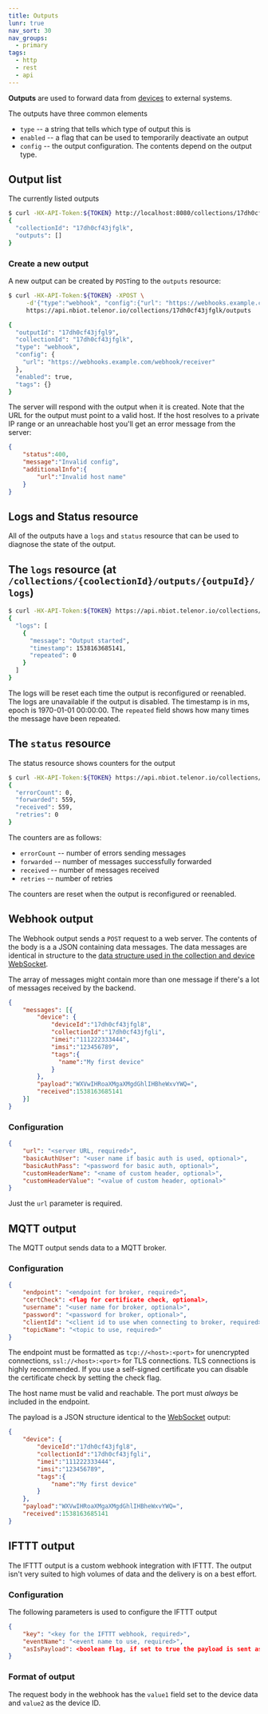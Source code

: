 ```yaml
---
title: Outputs
lunr: true
nav_sort: 30
nav_groups:
  - primary
tags:
  - http
  - rest
  - api
---
```


**Outputs** are used to forward data from [devices](devices.md) to external systems.

The outputs have three common elements
* `type` -- a string that tells which type of output this is
* `enabled` -- a flag that can be used to temporarily deactivate an output
* `config` -- the output configuration. The contents depend on the output type.

## Output list
The currently listed outputs
```bash
$ curl -HX-API-Token:${TOKEN} http://localhost:8080/collections/17dh0cf43jfglk/outputs
{
  "collectionId": "17dh0cf43jfglk",
  "outputs": []
}
```

### Create a new output

A new output can be created by `POST`ing to the `outputs` resource:

```bash
$ curl -HX-API-Token:${TOKEN} -XPOST \
     -d'{"type":"webhook", "config":{"url": "https://webhooks.example.com/webhook/receiver"}}' \
     https://api.nbiot.telenor.io/collections/17dh0cf43jfglk/outputs

{
  "outputId": "17dh0cf43jfgl9",
  "collectionId": "17dh0cf43jfglk",
  "type": "webhook",
  "config": {
    "url": "https://webhooks.example.com/webhook/receiver"
  },
  "enabled": true,
  "tags": {}
}
```

The server will respond with the output when it is created. Note that the URL for the output must point to a valid host. If the host resolves to a private IP range or an unreachable host you'll get an error message from the server:

```json
{
    "status":400,
    "message":"Invalid config",
    "additionalInfo":{
        "url":"Invalid host name"
    }
}
```

## Logs and Status resource

All of the outputs have a `logs` and `status` resource that can be used to
diagnose the state of the output.

## The `logs` resource (at `/collections/{coolectionId}/outputs/{outpuId}/logs`)

```bash
$ curl -HX-API-Token:${TOKEN} https://api.nbiot.telenor.io/collections/17dh0cf43jfglk/outputs/17dh0cf43jfgl9/logs
{
  "logs": [
    {
      "message": "Output started",
      "timestamp": 1538163685141,
      "repeated": 0
    }
  ]
}
```

The logs will be reset each time the output is reconfigured or reenabled. The logs are unavailable if the output is disabled.
The timestamp is in ms, epoch is 1970-01-01 00:00:00. The `repeated` field shows how many times the message have been repeated.

## The `status` resource

The status resource shows counters for the output

```bash
$ curl -HX-API-Token:${TOKEN} https://api.nbiot.telenor.io/collections/17dh0cf43jfglk/outputs/17dh0cf43jfgl9/status
{
  "errorCount": 0,
  "forwarded": 559,
  "received": 559,
  "retries": 0
}
```

The counters are as follows:
  * `errorCount` -- number of errors sending messages
  * `forwarded` -- number of messages successfully forwarded
  * `received` -- number of messages received
  * `retries` -- number of retries

The counters are reset when the output is reconfigured or reenabled.

## Webhook output

The Webhook output sends a `POST` request to a web server. The contents of the body is a a JSON containing data messages.
The data messages are identical in structure to the [data structure used in the collection and device WebSocket](collections.md).

The array of messages might contain more than one message if there's a lot of messages received by the backend.

```json
{
    "messages": [{
        "device": {
            "deviceId":"17dh0cf43jfgl8",
            "collectionId":"17dh0cf43jfgli",
            "imei":"111222333444",
            "imsi":"123456789",
            "tags":{
              "name":"My first device"
            }
        },
        "payload":"WXVwIHRoaXMgaXMgdGhlIHBheWxvYWQ=",
        "received":1538163685141
    }]
}
```

### Configuration
```json
{
    "url": "<server URL, required>",
    "basicAuthUser": "<user name if basic auth is used, optional>",
    "basicAuthPass": "<password for basic auth, optional>",
    "customHeaderName": "<name of custom header, optional>",
    "customHeaderValue": "<value of custom header, optional>"
}
```

Just the `url` parameter is required.

## MQTT output

The MQTT output sends data to a MQTT broker.

### Configuration

```json
{
    "endpoint": "<endpoint for broker, required>",
    "certCheck": <flag for certificate check, optional>,
    "username": "<user name for broker, optional>",
    "password": "<password for broker, optional>",
    "clientId": "<client id to use when connecting to broker, required>",
    "topicName": "<topic to use, required>"
}
```
The endpoint must be formatted as `tcp://<host>:<port>` for unencrypted connections, `ssl://<host>:<port>` for TLS connections. TLS connections is highly recommended. If you use a self-signed certificate you can disable the certificate check by setting the check flag.

The host name must be valid and reachable. The port must *always* be included in the endpoint.

The payload is a JSON structure identical to the [WebSocket](devices.md) output:
```json
{
    "device": {
        "deviceId":"17dh0cf43jfgl8",
        "collectionId":"17dh0cf43jfgli",
        "imei":"111222333444",
        "imsi":"123456789",
        "tags":{
            "name":"My first device"
        }
    },
    "payload":"WXVwIHRoaXMgaXMgdGhlIHBheWxvYWQ=",
    "received":1538163685141
}
```

## IFTTT output
The IFTTT output is a custom webhook integration with IFTTT. The output isn't
very suited to high volumes of data and the delivery is on a best effort.

### Configuration

The following parameters is used to configure the IFTTT output

```json
{
    "key": "<key for the IFTTT webhook, required>",
    "eventName": "<event name to use, required>",
    "asIsPayload": <boolean flag, if set to true the payload is sent as is, optional>
}
```

### Format of output

The request body in the webhook has the `value1` field set to the device data and `value2` as the device ID.
